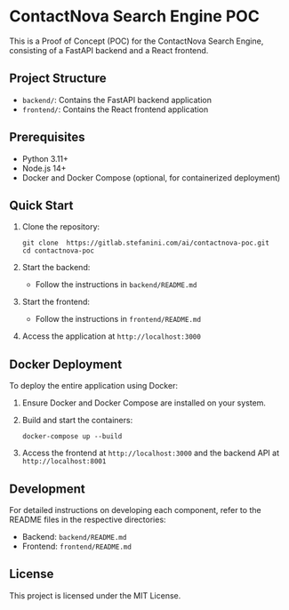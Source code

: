 # ContactNova Search Engine POC

This is a Proof of Concept (POC) for the ContactNova Search Engine, consisting of a FastAPI backend and a React frontend.

## Project Structure

- `backend/`: Contains the FastAPI backend application
- `frontend/`: Contains the React frontend application

## Prerequisites

- Python 3.11+
- Node.js 14+
- Docker and Docker Compose (optional, for containerized deployment)

## Quick Start

1. Clone the repository:
   ```
   git clone  https://gitlab.stefanini.com/ai/contactnova-poc.git
   cd contactnova-poc
   ```

2. Start the backend:
   - Follow the instructions in `backend/README.md`

3. Start the frontend:
   - Follow the instructions in `frontend/README.md`

4. Access the application at `http://localhost:3000`

## Docker Deployment

To deploy the entire application using Docker:

1. Ensure Docker and Docker Compose are installed on your system.

2. Build and start the containers:
   ```
   docker-compose up --build
   ```

3. Access the frontend at `http://localhost:3000` and the backend API at `http://localhost:8001`

## Development

For detailed instructions on developing each component, refer to the README files in the respective directories:

- Backend: `backend/README.md`
- Frontend: `frontend/README.md`

## License

This project is licensed under the MIT License.